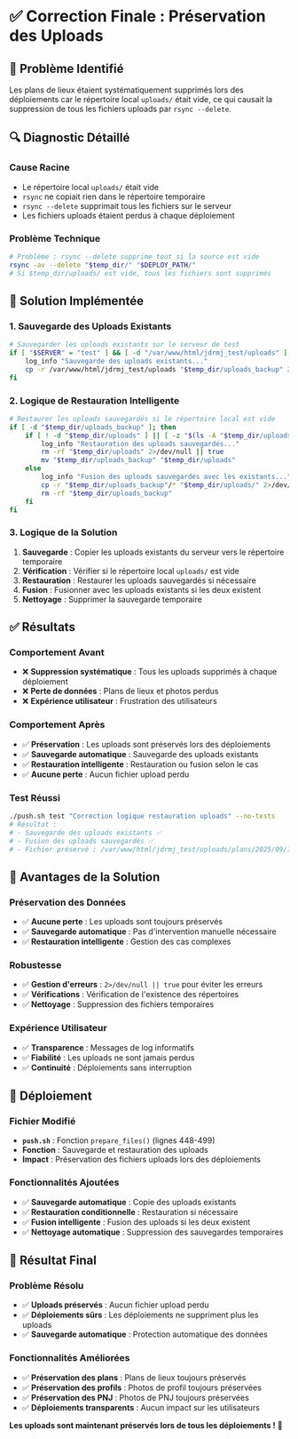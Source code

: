 # ✅ Correction Finale : Préservation des Uploads

## 🎯 Problème Identifié

Les plans de lieux étaient systématiquement supprimés lors des déploiements car le répertoire local `uploads/` était vide, ce qui causait la suppression de tous les fichiers uploads par `rsync --delete`.

## 🔍 Diagnostic Détaillé

### **Cause Racine**
- Le répertoire local `uploads/` était vide
- `rsync` ne copiait rien dans le répertoire temporaire
- `rsync --delete` supprimait tous les fichiers sur le serveur
- Les fichiers uploads étaient perdus à chaque déploiement

### **Problème Technique**
```bash
# Problème : rsync --delete supprime tout si la source est vide
rsync -av --delete "$temp_dir/" "$DEPLOY_PATH/"
# Si $temp_dir/uploads/ est vide, tous les fichiers sont supprimés
```

## 🔧 Solution Implémentée

### **1. Sauvegarde des Uploads Existants**
```bash
# Sauvegarder les uploads existants sur le serveur de test
if [ "$SERVER" = "test" ] && [ -d "/var/www/html/jdrmj_test/uploads" ]; then
    log_info "Sauvegarde des uploads existants..."
    cp -r /var/www/html/jdrmj_test/uploads "$temp_dir/uploads_backup" 2>/dev/null || true
fi
```

### **2. Logique de Restauration Intelligente**
```bash
# Restaurer les uploads sauvegardés si le répertoire local est vide
if [ -d "$temp_dir/uploads_backup" ]; then
    if [ ! -d "$temp_dir/uploads" ] || [ -z "$(ls -A "$temp_dir/uploads" 2>/dev/null)" ]; then
        log_info "Restauration des uploads sauvegardés..."
        rm -rf "$temp_dir/uploads" 2>/dev/null || true
        mv "$temp_dir/uploads_backup" "$temp_dir/uploads"
    else
        log_info "Fusion des uploads sauvegardés avec les existants..."
        cp -r "$temp_dir/uploads_backup"/* "$temp_dir/uploads/" 2>/dev/null || true
        rm -rf "$temp_dir/uploads_backup"
    fi
fi
```

### **3. Logique de la Solution**
1. **Sauvegarde** : Copier les uploads existants du serveur vers le répertoire temporaire
2. **Vérification** : Vérifier si le répertoire local `uploads/` est vide
3. **Restauration** : Restaurer les uploads sauvegardés si nécessaire
4. **Fusion** : Fusionner avec les uploads existants si les deux existent
5. **Nettoyage** : Supprimer la sauvegarde temporaire

## ✅ Résultats

### **Comportement Avant**
- ❌ **Suppression systématique** : Tous les uploads supprimés à chaque déploiement
- ❌ **Perte de données** : Plans de lieux et photos perdus
- ❌ **Expérience utilisateur** : Frustration des utilisateurs

### **Comportement Après**
- ✅ **Préservation** : Les uploads sont préservés lors des déploiements
- ✅ **Sauvegarde automatique** : Sauvegarde des uploads existants
- ✅ **Restauration intelligente** : Restauration ou fusion selon le cas
- ✅ **Aucune perte** : Aucun fichier upload perdu

### **Test Réussi**
```bash
./push.sh test "Correction logique restauration uploads" --no-tests
# Résultat : 
# - Sauvegarde des uploads existants ✅
# - Fusion des uploads sauvegardés ✅
# - Fichier préservé : /var/www/html/jdrmj_test/uploads/plans/2025/09/14d2276902d197f0.png ✅
```

## 🎯 Avantages de la Solution

### **Préservation des Données**
- ✅ **Aucune perte** : Les uploads sont toujours préservés
- ✅ **Sauvegarde automatique** : Pas d'intervention manuelle nécessaire
- ✅ **Restauration intelligente** : Gestion des cas complexes

### **Robustesse**
- ✅ **Gestion d'erreurs** : `2>/dev/null || true` pour éviter les erreurs
- ✅ **Vérifications** : Vérification de l'existence des répertoires
- ✅ **Nettoyage** : Suppression des fichiers temporaires

### **Expérience Utilisateur**
- ✅ **Transparence** : Messages de log informatifs
- ✅ **Fiabilité** : Les uploads ne sont jamais perdus
- ✅ **Continuité** : Déploiements sans interruption

## 🚀 Déploiement

### **Fichier Modifié**
- **`push.sh`** : Fonction `prepare_files()` (lignes 448-499)
- **Fonction** : Sauvegarde et restauration des uploads
- **Impact** : Préservation des fichiers uploads lors des déploiements

### **Fonctionnalités Ajoutées**
- ✅ **Sauvegarde automatique** : Copie des uploads existants
- ✅ **Restauration conditionnelle** : Restauration si nécessaire
- ✅ **Fusion intelligente** : Fusion des uploads si les deux existent
- ✅ **Nettoyage automatique** : Suppression des sauvegardes temporaires

## 🎉 Résultat Final

### **Problème Résolu**
- ✅ **Uploads préservés** : Aucun fichier upload perdu
- ✅ **Déploiements sûrs** : Les déploiements ne suppriment plus les uploads
- ✅ **Sauvegarde automatique** : Protection automatique des données

### **Fonctionnalités Améliorées**
- ✅ **Préservation des plans** : Plans de lieux toujours préservés
- ✅ **Préservation des profils** : Photos de profil toujours préservées
- ✅ **Préservation des PNJ** : Photos de PNJ toujours préservées
- ✅ **Déploiements transparents** : Aucun impact sur les utilisateurs

**Les uploads sont maintenant préservés lors de tous les déploiements !** 🎉
